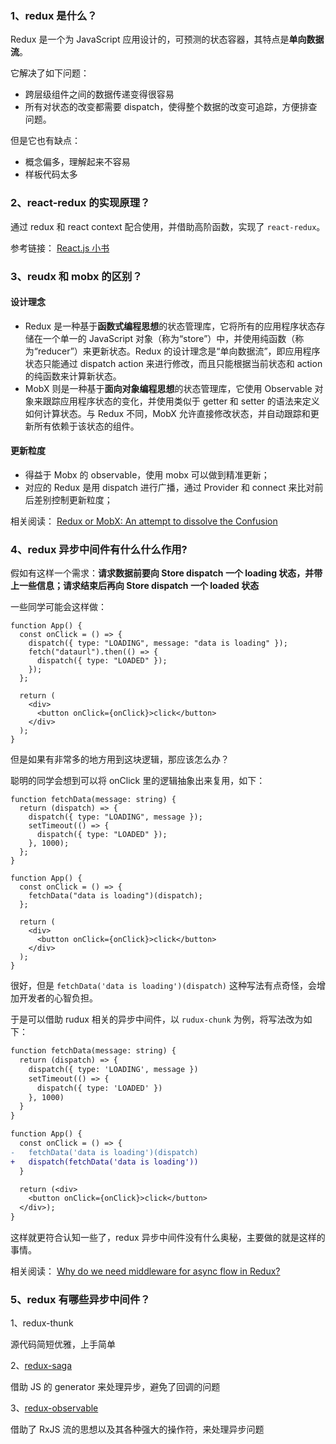 ### 1、redux 是什么？

Redux 是一个为 JavaScript 应用设计的，可预测的状态容器，其特点是**单向数据流**。

它解决了如下问题：

- 跨层级组件之间的数据传递变得很容易
- 所有对状态的改变都需要 dispatch，使得整个数据的改变可追踪，方便排查问题。

但是它也有缺点：

- 概念偏多，理解起来不容易
- 样板代码太多

### 2、react-redux 的实现原理？

通过 redux 和 react context 配合使用，并借助高阶函数，实现了 `react-redux`。

参考链接：
[React.js 小书](https://github.com/huzidaha/react-naive-book/blob/remote-version/_posts/2017-03-19-lesson36.md)

### 3、reudx 和 mobx 的区别？

#### 设计理念

- Redux 是一种基于**函数式编程思想**的状态管理库，它将所有的应用程序状态存储在一个单一的 JavaScript 对象（称为“store”）中，并使用纯函数（称为“reducer”）来更新状态。Redux 的设计理念是“单向数据流”，即应用程序状态只能通过 dispatch action 来进行修改，而且只能根据当前状态和 action 的纯函数来计算新状态。
- MobX 则是一种基于**面向对象编程思想**的状态管理库，它使用 Observable 对象来跟踪应用程序状态的变化，并使用类似于 getter 和 setter 的语法来定义如何计算状态。与 Redux 不同，MobX 允许直接修改状态，并自动跟踪和更新所有依赖于该状态的组件。

#### 更新粒度

- 得益于 Mobx 的 observable，使用 mobx 可以做到精准更新；
- 对应的 Redux 是用 dispatch 进行广播，通过 Provider 和 connect 来比对前后差别控制更新粒度；

相关阅读：
[Redux or MobX: An attempt to dissolve the Confusion](https://segmentfault.com/a/1190000011148981)

### 4、redux 异步中间件有什么什么作用?

假如有这样一个需求：**请求数据前要向 Store dispatch 一个 loading 状态，并带上一些信息；请求结束后再向 Store dispatch 一个 loaded 状态**

一些同学可能会这样做：

```tsx
function App() {
  const onClick = () => {
    dispatch({ type: "LOADING", message: "data is loading" });
    fetch("dataurl").then(() => {
      dispatch({ type: "LOADED" });
    });
  };

  return (
    <div>
      <button onClick={onClick}>click</button>
    </div>
  );
}
```

但是如果有非常多的地方用到这块逻辑，那应该怎么办？

聪明的同学会想到可以将 onClick 里的逻辑抽象出来复用，如下：

```tsx
function fetchData(message: string) {
  return (dispatch) => {
    dispatch({ type: "LOADING", message });
    setTimeout(() => {
      dispatch({ type: "LOADED" });
    }, 1000);
  };
}

function App() {
  const onClick = () => {
    fetchData("data is loading")(dispatch);
  };

  return (
    <div>
      <button onClick={onClick}>click</button>
    </div>
  );
}
```

很好，但是 `fetchData('data is loading')(dispatch)` 这种写法有点奇怪，会增加开发者的心智负担。

于是可以借助 rudux 相关的异步中间件，以 `rudux-chunk` 为例，将写法改为如下：

```diff
function fetchData(message: string) {
  return (dispatch) => {
    dispatch({ type: 'LOADING', message })
    setTimeout(() => {
      dispatch({ type: 'LOADED' })
    }, 1000)
  }
}

function App() {
  const onClick = () => {
-   fetchData('data is loading')(dispatch)
+   dispatch(fetchData('data is loading'))
  }

  return (<div>
    <button onClick={onClick}>click</button>
  </div>);
}
```

这样就更符合认知一些了，redux 异步中间件没有什么奥秘，主要做的就是这样的事情。

相关阅读：
[Why do we need middleware for async flow in Redux?](https://stackoverflow.com/questions/34570758/why-do-we-need-middleware-for-async-flow-in-redux)

### 5、redux 有哪些异步中间件？

1、redux-thunk

源代码简短优雅，上手简单

2、[redux-saga](https://redux-saga-in-chinese.js.org/)

借助 JS 的 generator 来处理异步，避免了回调的问题

3、[redux-observable](https://redux-observable.js.org/docs/basics/Epics.html)

借助了 RxJS 流的思想以及其各种强大的操作符，来处理异步问题
